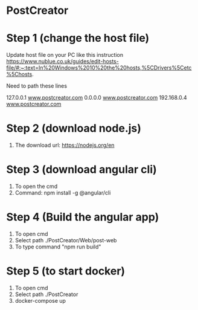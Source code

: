 # PostCreator
# Step 1 (change the host file)

Update host file on your PC like this instruction https://www.nublue.co.uk/guides/edit-hosts-file/#:~:text=In%20Windows%2010%20the%20hosts,%5CDrivers%5Cetc%5Chosts.

Need to path these lines

127.0.0.1 www.postcreator.com
0.0.0.0 www.postcreator.com
192.168.0.4 www.postcreator.com
# Step 2 (download node.js)
1. The download url: https://nodejs.org/en
# Step 3 (download angular cli)
1. To open the cmd
2. Command: npm install -g @angular/cli
# Step 4 (Build the angular app)
1. To open cmd
2. Select path ./PostCreator/Web/post-web
3. To type command "npm run build"
# Step 5 (to start docker)
1. To open cmd
2. Select path ./PostCreator
3. docker-compose up
